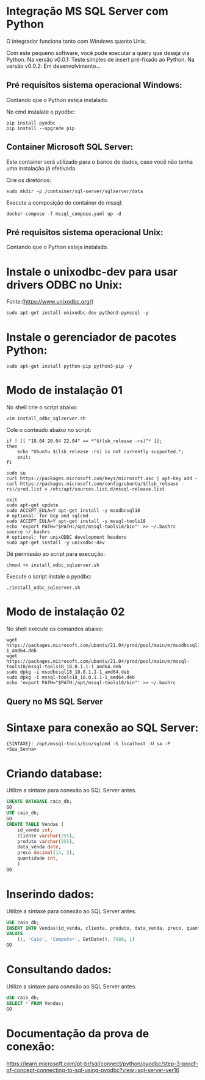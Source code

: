 # Integração MS SQL Server com Python
O integrador funciona tanto com Windows quanto Unix.

Com este pequeno software, você pode executar a query que deseja via Python.
Na versão v0.0.1: Teste simples de insert pré-fixado ao Python.
Na versão v0.0.2: Em desenvolvimento...


## Pré requisitos sistema operacional Windows:
Contando que o Python esteja instalado.

No cmd instalate o pyodbc:
```batch
pip install pyodbc
pip install --upgrade pip
```

## Container Microsoft SQL Server:
Este container será utilizado para o banco de dados, caso você não tenha uma instalação já efetivada.

Crie os diretórios:
```batch
sudo mkdir -p /container/sql-server/sqlserver/data
```
Execute a composição do container do mssql:
```batch
docker-compose -f mssql_compose.yaml up -d
```

## Pré requisitos sistema operacional Unix:
Contando que o Python esteja instalado.

# Instale o unixodbc-dev para usar drivers ODBC no Unix:
Fonte:(https://www.unixodbc.org/)
```batch
sudo apt-get install unixodbc-dev python3-pymssql -y
```
# Instale o gerenciador de pacotes Python:
```batch
sudo apt-get install python-pip python3-pip -y
```
# Modo de instalação 01
No shell crie o script abaixo:
```shell
vim install_odbc_sqlserver.sh
```

Cole o conteúdo abaixo no script:

```shell
if ! [[ "18.04 20.04 22.04" == *"$(lsb_release -rs)"* ]];
then
    echo "Ubuntu $(lsb_release -rs) is not currently supported.";
    exit;
fi

sudo su
curl https://packages.microsoft.com/keys/microsoft.asc | apt-key add -
curl https://packages.microsoft.com/config/ubuntu/$(lsb_release -rs)/prod.list > /etc/apt/sources.list.d/mssql-release.list

exit
sudo apt-get update
sudo ACCEPT_EULA=Y apt-get install -y msodbcsql18
# optional: for bcp and sqlcmd
sudo ACCEPT_EULA=Y apt-get install -y mssql-tools18
echo 'export PATH="$PATH:/opt/mssql-tools18/bin"' >> ~/.bashrc
source ~/.bashrc
# optional: for unixODBC development headers
sudo apt-get install -y unixodbc-dev
```
Dê permissão ao script para execução:
```shell
chmod +x install_odbc_sqlserver.sh
```

Execute o script instale o pyodbc:

```shell
./install_odbc_sqlserver.sh
```

# Modo de instalação 02
No shell execute os comandos abaixo:
```shell
wget https://packages.microsoft.com/ubuntu/21.04/prod/pool/main/m/msodbcsql18/msodbcsql18_18.0.1.1-1_amd64.deb
wget https://packages.microsoft.com/ubuntu/21.04/prod/pool/main/m/mssql-tools18/mssql-tools18_18.0.1.1-1_amd64.deb
sudo dpkg -i msodbcsql18_18.0.1.1-1_amd64.deb
sudo dpkg -i mssql-tools18_18.0.1.1-1_amd64.deb
echo 'export PATH="$PATH:/opt/mssql-tools18/bin"' >> ~/.bashrc
```

## Query no MS SQL Server

# Sintaxe para conexão ao SQL Server:

```shell
{SINTAXE}: /opt/mssql-tools/bin/sqlcmd -S localhost -U sa -P <Sua_Senha>
```

# Criando database:
Utilize a sintaxe para conexão ao SQL Server antes.

```sql
CREATE DATABASE caio_db;
GO
USE caio_db;
GO
CREATE TABLE Vendas (
    id_venda int, 
    cliente varchar(255), 
    produto varchar(255), 
    data_venda date, 
    preco decimal(12, 2), 
    quantidade int,
    )
GO
```

# Inserindo dados:
Utilize a sintaxe para conexão ao SQL Server antes.

```sql
USE caio_db;
INSERT INTO Vendas(id_venda, cliente, produto, data_venda, preco, quantidade)
VALUES
    (1, 'Caio', 'Computer', GetDate(), 7680, 1)
GO
```
# Consultando dados:
Utilize a sintaxe para conexão ao SQL Server antes.

```sql
USE caio_db;
SELECT * FROM Vendas;
GO
```

# Documentação da prova de conexão:
https://learn.microsoft.com/pt-br/sql/connect/python/pyodbc/step-3-proof-of-concept-connecting-to-sql-using-pyodbc?view=sql-server-ver16